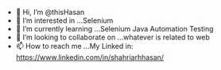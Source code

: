- 👋 Hi, I’m @thisHasan
- 👀 I’m interested in ...Selenium
- 🌱 I’m currently learning ...Selenium Java Automation Testing
- 💞️ I’m looking to collaborate on ...whatever is related to web
- 📫 How to reach me ...My Linked in: https://www.linkedin.com/in/shahriarhhasan/

<!---
thisHasan/thisHasan is a ✨ special ✨ repository because its `README.md` (this file) appears on your GitHub profile.
You can click the Preview link to take a look at your changes.
--->
